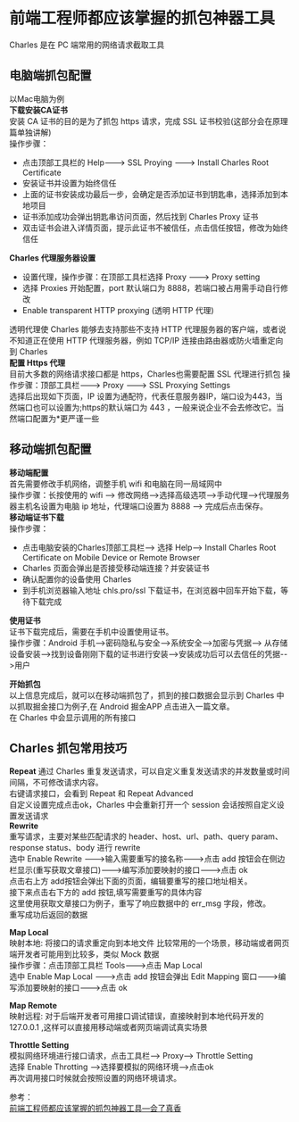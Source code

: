 # 前端工程师都应该掌握的抓包神器工具
Charles 是在 PC 端常用的网络请求截取工具  
## 电脑端抓包配置 
以Mac电脑为例  
**下载安装CA证书**  
安装 CA 证书的目的是为了抓包 https 请求，完成 SSL 证书校验(这部分会在原理篇单独讲解)  
操作步骤：
- 点击顶部工具栏的 Help---> SSL Proying ---> Install Charles Root Certificate  
- 安装证书并设置为始终信任  
- 上面的证书安装成功最后一步，会确定是否添加证书到钥匙串，选择添加到本地项目  
- 证书添加成功会弹出钥匙串访问页面，然后找到 Charles Proxy 证书
- 双击证书会进入详情页面，提示此证书不被信任，点击信任按钮，修改为始终信任

**Charles 代理服务器设置**  
- 设置代理，操作步骤：在顶部工具栏选择 Proxy ---> Proxy setting
- 选择 Proxies 开始配置，port 默认端口为 8888，若端口被占用需手动自行修改
- Enable transparent HTTP proxying (透明 HTTP 代理)

透明代理使 Charles 能够去支持那些不支持 HTTP 代理服务器的客户端，或者说不知道正在使用 HTTP 代理服务器，例如 TCP/IP 连接由路由器或防火墙重定向到 Charles  
**配置 Https 代理**  
目前大多数的网络请求接口都是 https，Charles也需要配置 SSL 代理进行抓包 操作步骤：顶部工具栏---> Proxy ---> SSL Proxying Settings  
选择后出现如下页面，IP 设置为通配符，代表任意服务器IP，端口设为443，当然端口也可以设置为;https的默认端口为 443 ，一般来说企业不会去修改它。当然端口配置为*更严谨一些  

## 移动端抓包配置
**移动端配置**  
首先需要修改手机网络，调整手机 wifi 和电脑在同一局域网中  
操作步骤：长按使用的 wifi --> 修改网络-->选择高级选项-->手动代理-->代理服务器主机名设置为电脑 ip 地址，代理端口设置为 8888 --> 完成后点击保存。  
**移动端证书下载**  
操作步骤：
- 点击电脑安装的Charles顶部工具栏--> 选择 Help--> Install Charles Root Certificate on Mobile Device or Remote Browser  
- Charles 页面会弹出是否接受移动端连接？并安装证书  
- 确认配置你的设备使用 Charles
- 到手机浏览器输入地址 chls.pro/ssl 下载证书，在浏览器中回车开始下载，等待下载完成

**使用证书**  
证书下载完成后，需要在手机中设置使用证书。  
操作步骤：Android 手机-->密码隐私与安全-->系统安全-->加密与凭据--> 从存储设备安装-->找到设备刚刚下载的证书进行安装-->安装成功后可以去信任的凭据-->用户  

**开始抓包**  
以上信息完成后，就可以在移动端抓包了，抓到的接口数据会显示到 Charles 中  
以抓取掘金接口为例子,在 Android 掘金APP 点击进入一篇文章。  
在 Charles 中会显示调用的所有接口  

## Charles 抓包常用技巧 
**Repeat**
通过 Charles 重复发送请求，可以自定义重复发送请求的并发数量或时间间隔，不可修改请求内容。  
右键请求接口，会看到 Repeat 和 Repeat Advanced  
自定义设置完成点击ok，Charles 中会重新打开一个 session 会话按照自定义设置发送请求  
**Rewrite**  
重写请求，主要对某些匹配请求的 header、host、url、path、query param、response status、body 进行 rewrite  
选中 Enable Rewrite --->输入需要重写的接名称--->点击 add 按钮会在侧边栏显示(重写获取文章接口)--->编写添加要映射的接口--->点击 ok  
点击右上方 add按钮会弹出下面的页面，编辑要重写的接口地址相关。  
接下来点击右下方的 add 按钮,填写需要重写的具体内容  
这里使用获取文章接口为例子，重写了响应数据中的 err_msg 字段，修改。  
重写成功后返回的数据  

**Map Local**  
映射本地: 将接口的请求重定向到本地文件 比较常用的一个场景，移动端或者网页端开发者可能用到比较多，类似 Mock 数据  
操作步骤：点击顶部工具栏 Tools--->点击 Map Local  
选中 Enable Map Local --->点击 add 按钮会弹出 Edit Mapping 窗口--->编写添加要映射的接口--->点击 ok  

**Map Remote**  
映射远程: 对于后端开发者可用接口调试错误，直接映射到本地代码开发的 127.0.0.1 ,这样可以直接用移动端或者网页端调试真实场景  

**Throttle Setting**  
模拟网络环境进行接口请求，点击工具栏--> Proxy--> Throttle Setting  
选择 Enable Throtting -->选择要模拟的网络环境-->点击ok  
再次调用接口时候就会按照设置的网络环境请求。  

参考：  
[前端工程师都应该掌握的抓包神器工具—会了真香](https://mp.weixin.qq.com/s/TF9sdRegjeelnJUchf15IQ)
